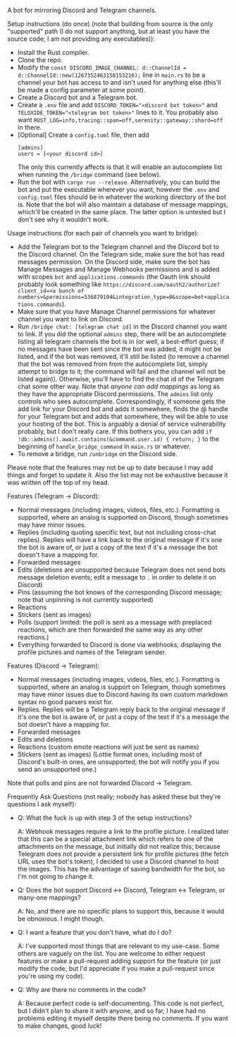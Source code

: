 A bot for mirroring Discord and Telegram channels.

Setup instructions (do once) (note that building from source is the only "supported" path (I do not support anything, but at least you have the source code; I am not providing any executables)):
- Install the Rust compiler.
- Clone the repo.
- Modify the `const DISCORD_IMAGE_CHANNEL: d::ChannelId = d::ChannelId::new(1267352463158153216);` line in `main.rs` to be a channel your bot has access to and isn't used for anything else (this'll be made a config parameter at some point).
- Create a Discord bot and a Telegram bot.
- Create a `.env` file and add `DISCORD_TOKEN="<discord bot token>"` and `TELOXIDE_TOKEN="<telegram bot token>"` lines to it. You probably also want `RUST_LOG=info,tracing::span=off,serenity::gateway::shard=off` in there.
- [Optional] Create a `config.toml` file, then add
  ```
  [admins]
  users = [<your discord id>]
  ```
  The only this currently affects is that it will enable an autocomplete list when running the `/bridge` command (see below).
- Run the bot with `cargo run --release`. Alternatively, you can build the bot and put the executable wherever you want, however the `.env` and `config.toml` files should be in whatever the working directory of the bot is. Note that the bot will also maintain a database of message mappings, which'll be created in the same place. The latter option is untested but I don't see why it wouldn't work.

Usage instructions (for each pair of channels you want to bridge):
- Add the Telegram bot to the Telegram channel and the Discord bot to the Discord channel. On the Telegram side, make sure the bot has read messages permission. On the Discord side, make sure the bot has Manage Messages and Manage Webhooks permissions and is added with scopes `bot` and `applications.commands` (the Oauth link should probably look something like `https://discord.com/oauth2/authorize?client_id=<a bunch of numbers>&permissions=536879104&integration_type=0&scope=bot+applications.commands`).
- Make sure that you have Manage Channel permissions for whatever channel you want to link on Discord.
- Run `/bridge chat: [telegram chat id]` in the Discord channel you want to link. If you did the optional `admins` step, there will be an autocomplete listing all telegram channels the bot is in (or well, a best-effort guess; if no messages have been sent since the bot was added, it might not be listed, and if the bot was removed, it'll still be listed (to remove a channel that the bot was removed from from the autocomplete list, simply attempt to bridge to it; the command will fail and the channel will not be listed again)). Otherwise, you'll have to find the chat id of the Telegram chat some other way. Note that _anyone can add mappings_ as long as they have the appropriate Discord permissions. The `admins` list only controls who sees autocomplete. Correspondingly, if someone gets the add link for your Discord bot and adds it somewhere, finds the @ handle for your Telegram bot and adds that somewhere, they will be able to use your hosting of the bot. This is arguably a denial of service vulnerability probably, but I don't really care. If this bothers you, you can add `if !db::admins().await.contains(&command.user.id) { return; }` to the beginning of `handle_bridge_command` in `main.rs` or whatever.
- To remove a bridge, run `/unbridge` on the Discord side.

Please note that the features may not be up to date because I may add things and forget to update it. Also the list may not be exhaustive because it was written off the top of my head.

Features (Telegram -> Discord):
- Normal messages (including images, videos, files, etc.). Formatting is supported, where an analog is supported on Discord, though sometimes may have minor issues.
- Replies (including quoting specific text, but not including cross-chat replies). Replies will have a link back to the original message if it's one the bot is aware of, or just a copy of the text if it's a message the bot doesn't have a mapping for.
- Forwarded messages
- Edits (deletions are unsupported because Telegram does not send bots message deletion events; edit a message to `.` in order to delete it on Discord)
- Pins (assuming the bot knows of the corresponding Discord message; note that unpinning is not currently supported)
- Reactions
- Stickers (sent as images)
- Polls (support limited: the poll is sent as a message with preplaced reactions, which are then forwarded the same way as any other reactions.)
- Everything forwarded to Discord is done via webhooks, displaying the profile pictures and names of the Telegram sender.

Features (Discord -> Telegram):
- Normal messages (including images, videos, files, etc.). Formatting is supported, where an analog is support on Telegram, though sometimes may have minor issues due to Discord having its own custom markdown syntax no good parsers exist for.
- Replies. Replies will be a Telegram reply back to the original message if it's one the bot is aware of, or just a copy of the text if it's a message the bot doesn't have a mapping for.
- Forwarded messages
- Edits and deletions
- Reactions (custom emote reactions will just be sent as names)
- Stickers (sent as images) (Lottie format ones, including most of Discord's built-in ones, are unsupported; the bot will notify you if you send an unsupported one.)

Note that polls and pins are not forwarded Discord -> Telegram.

Frequently Ask Questions (not really; nobody has asked these but they're questions I ask myself):
- Q: What the fuck is up with step 3 of the setup instructions?
  
  A: Webhook messages require a link to the profile picture. I realized later that this can be a special attachment link which refers to one of the attachments on the message, but initially did not realize this; because Telegram does not provide a persistent link for profile pictures (the fetch URL uses the bot's token), I decided to use a Discord channel to host the images. This has the advantage of saving bandwidth for the bot, so I'm not going to change it.
- Q: Does the bot support Discord <-> Discord, Telegram <-> Telegram, or many-one mappings?
  
  A: No, and there are no specific plans to support this, because it would be obnoxious. I might though.
- Q: I want a feature that you don't have, what do I do?
  
  A: I've supported most things that are relevant to my use-case. Some others are vaguely on the list. You are welcome to either request features or make a pull-request adding support for the feature (or just modify the code, but I'd appreciate if you make a pull-request since you're using my code).
- Q: Why are there no comments in the code?
  
  A: Because perfect code is self-documenting. This code is not perfect, but I didn't plan to share it with anyone, and so far, I have had no problems editing it myself despite there being no comments. If you want to make changes, good luck!